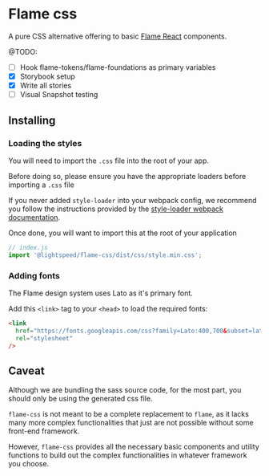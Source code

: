 # Flame css

A pure CSS alternative offering to basic [Flame React](https://github.com/lightspeed/flame#readme) components.

@TODO:

- [ ] Hook flame-tokens/flame-foundations as primary variables
- [x] Storybook setup
- [x] Write all stories
- [ ] Visual Snapshot testing

## Installing

### Loading the styles

You will need to import the `.css` file into the root of your app.

Before doing so, please ensure you have the appropriate loaders before importing a `.css` file

If you never added `style-loader` into your webpack config, we recommend you follow the instructions provided by
the [style-loader webpack documentation](https://webpack.js.org/loaders/style-loader/).

Once done, you will want to import this at the root of your application

```js
// index.js
import '@lightspeed/flame-css/dist/css/style.min.css';
```

### Adding fonts

The Flame design system uses Lato as it's primary font.

Add this `<link>` tag to your `<head>` to load the required fonts:

```html
<link
  href="https://fonts.googleapis.com/css?family=Lato:400,700&subset=latin-ext"
  rel="stylesheet"
/>
```

## Caveat

Although we are bundling the sass source code, for the most part, you should only be using the generated css file.

`flame-css` is not meant to be a complete replacement to `flame`, as it lacks many more complex functionalities
that just are not possible without some front-end framework.

However, `flame-css` provides all the necessary basic components and utility functions to build out the complex
functionalities in whatever framework you choose.
